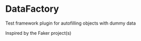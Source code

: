# DataFactory
Test framework plugin for autofilling objects with dummy data

Inspired by the Faker project(s)
